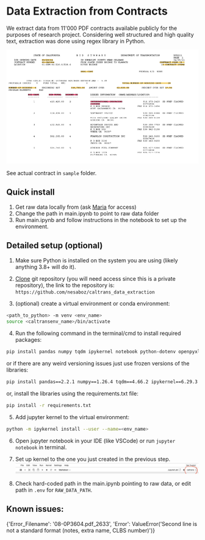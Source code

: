 # Data Extraction from Contracts

We extract data from 11'000 PDF contracts available publicly for the purposes of research project. Considering well structured and high quality text, extraction was done using regex library in Python. 

![sample contract snapshot](assets/sample.png)

See actual contract in `sample` folder. 

## Quick install

1) Get raw data locally from (ask [Maria](mkhrakov@chicagobooth.edu) for access)
2) Change the path in main.ipynb to point to raw data folder
3) Run main.ipynb and follow instructions in the notebook to set up the environment.

## Detailed setup (optional)

1) Make sure Python is installed on the system you are using (likely anything 3.8+ will do it).

2) [Clone](https://docs.github.com/en/repositories/creating-and-managing-repositories/cloning-a-repository) git repository (you will need access since this is a private repository), the link to the repository is:
`https://github.com/nesaboz/caltrans_data_extraction`

3) (optional) create a virtual environment or conda environment:
```bash
<path_to_python> -m venv <env_name>
source <caltransenv_name>/bin/activate
```

4) Run the following command in the terminal/cmd to install required packages:
```bash
pip install pandas numpy tqdm ipykernel notebook python-dotenv openpyxl pytest
```
or if there are any weird versioning issues just use frozen versions of the libraries:
```bash
pip install pandas==2.2.1 numpy==1.26.4 tqdm==4.66.2 ipykernel==6.29.3 notebook==7.1.1 python-dotenv==1.0.1 openpyxl==3.1.2 pytest==8.1.1
```
or, install the libraries using the requirements.txt file:
```bash
pip install -r requirements.txt
```

5) Add jupyter kernel to the virtual environment:
```bash 
python -m ipykernel install --user --name=<env_name>
```

6) Open jupyter notebook in your IDE (like VSCode) or run `jupyter notebook` in terminal.

7) Set up kernel to the one you just created in the previous step.
![](assets/kernel.jpg)

7) Check hard-coded path in the main.ipynb pointing to raw data, or edit path in `.env` for `RAW_DATA_PATH`.


## Known issues:

{'Error_Filename': '08-0P3604.pdf_2633', 'Error': ValueError('Second line is not a standard format (notes, extra name, CLBS number)')}